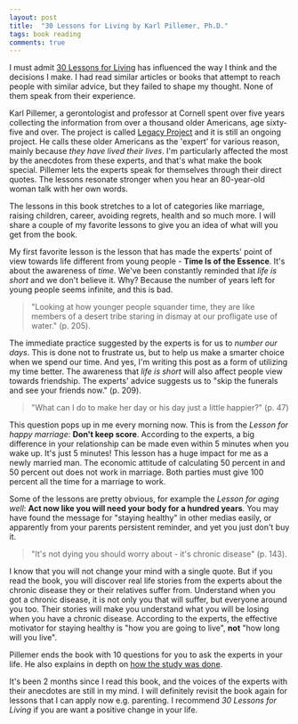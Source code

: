 ```yaml
---
layout: post
title:  "30 Lessons for Living by Karl Pillemer, Ph.D."
tags: book reading
comments: true
---
```


I must admit [30 Lessons for Living][book] has influenced the way I think and the decisions
I make. I had read similar articles or books that attempt to reach people with similar advice,
but they failed to shape my thought. None of them speak from their experience.

Karl Pillemer, a gerontologist and professor at Cornell spent over five years collecting the 
information from over a thousand older Americans, age sixty-five and over. The project
is called [Legacy Project][web] and it is still an ongoing project.
He calls these older Americans as the 'expert' for various reason, mainly because *they have lived 
their lives*. I'm particularly affected the most by the anecdotes from these experts,
and that's what make the book special. Pillemer 
lets the experts speak for themselves through their direct quotes. The lessons resonate stronger
when you hear an 80-year-old woman talk with her own words. 

The lessons in this book stretches to a lot of categories like marriage, raising children, career,
avoiding regrets, health and so much more. I will share a couple of my favorite lessons
to give you an idea of what will you get from the book.

My first favorite lesson is the lesson that has made the experts' point of view towards life
different from young people - **Time Is of the Essence**. It's about the awareness of *time*.
We've been constantly reminded that *life is short* and we don't believe it.
Why? Because the number of years left for young people seems infinite, and this is bad.

> "Looking at how younger people squander time, they are like members of a 
desert tribe staring in dismay at our profligate use of water." (p. 205).

The immediate practice suggested by the experts is for us to *number our days*.
This is done not to frustrate us, but to help us make a smarter choice when we spend our time.
And yes, I'm writing this post as a form of utilizing my time better. The awareness that *life is
short* will also affect people view towards friendship. The experts' advice suggests us to "skip the
funerals and see your friends now." (p. 209).

> "What can I do to make her day or his day just a little happier?" (p. 47)

This question pops up in me every morning now. This is from the *Lesson for happy 
marriage*: **Don't keep score**. According to the experts,
a big difference in your relationship can be made even within 5 minutes when you wake up.
It's just 5 minutes!
This lesson has a huge impact for me as a newly married man. The economic attitude of calculating
50 percent in and 50 percent out does not work in marriage. Both parties must give 100 percent 
all the time for a marriage to work.

Some of the lessons are pretty obvious, for example the *Lesson for aging well*:
**Act now like you will need your body for a hundred years**. You may have found the message
for "staying healthy" in other medias easily, or apparently from your parents persistent reminder, 
and yet you just don't buy it.

> "It's not dying you should worry about - it's chronic disease" (p. 143).

I know that you will not change your mind with a single
quote. But if you read the book, you will discover real life stories from the experts about
the chronic disease they or their relatives suffer from. 
Understand when you got a chronic disease, it is not only you that will suffer,
but everyone around you too.
Their stories will make you understand what you will be losing when you have a chronic disease.
According to the experts, the effective motivator for staying healthy is "how you are going to live",
**not** "how long will you live".

Pillemer ends the book with 10 questions for you to ask the experts in your life.
He also explains in depth on [how the study was done][method].

It's been 2 months since I read this book, and the voices of the experts with their anecdotes are 
still in my mind. I will definitely revisit the book again for lessons that I can apply now e.g.
parenting. I recommend *30 Lessons for Living* if you are want a positive change in your life.

[book]: http://legacyproject.human.cornell.edu/the-book/
[method]: http://legacyproject.human.cornell.edu/methods/
[web]: http://legacyproject.human.cornell.edu/